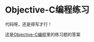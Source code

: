 # Objective-C编程练习

代码呀，还是得写才行！

这是[Objective-C编程](http://book.douban.com/subject/19962787/)里的练习题的答案
